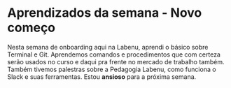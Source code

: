 # Aprendizados da semana - Novo começo

Nesta semana de onboarding aqui na Labenu, aprendi o básico sobre Terminal e Git. Aprendemos comandos e procedimentos que com certeza serão usados no curso e daqui pra frente no mercado de trabalho também. Também tivemos palestras sobre a Pedagogia Labenu, como funciona o Slack e suas ferramentas. Estou **ansioso** para a próxima semana.

